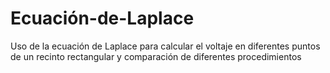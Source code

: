 # Ecuación-de-Laplace
Uso de la ecuación de Laplace para calcular el voltaje en diferentes puntos de un recinto rectangular y comparación de diferentes procedimientos
